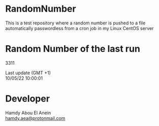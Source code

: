 # RandomNumber    
This is a test repository where a random number is pushed to a file automatically passwordless from a cron job in my Linux CentOS server    
# Random Number of the last run   
3311
      
Last update (GMT +1)    
10/05/22 10:00:01
# Developer    
Hamdy Abou El Anein   
hamdy.aea@protonmail.com
